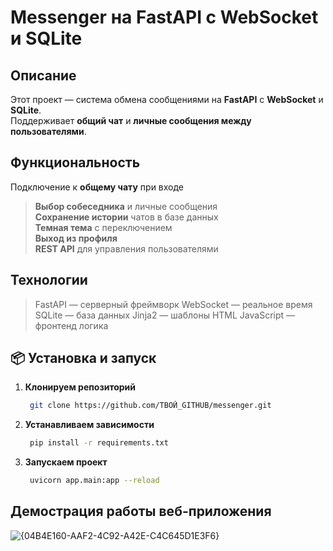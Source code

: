 # Messenger на FastAPI с WebSocket и SQLite

##  Описание
Этот проект — система обмена сообщениями на **FastAPI** с **WebSocket** и **SQLite**.  
Поддерживает **общий чат** и **личные сообщения между пользователями**.

##  Функциональность
Подключение к **общему чату** при входе  
> **Выбор собеседника** и личные сообщения  
> **Сохранение истории** чатов в базе данных  
> **Темная тема** с переключением  
> **Выход из профиля**  
> **REST API** для управления пользователями  

## Технологии
> FastAPI — серверный фреймворк
> WebSocket — реальное время
> SQLite — база данных
> Jinja2 — шаблоны HTML
> JavaScript — фронтенд логика


## 📦 Установка и запуск
1. **Клонируем репозиторий**
   ```bash
    git clone https://github.com/ТВОЙ_GITHUB/messenger.git
   ```
2. **Устанавливаем зависимости**
   ```bash
    pip install -r requirements.txt
   ```
3. **Запускаем проект**
   ```bash
    uvicorn app.main:app --reload
   ```
## Демострация работы веб-приложения
![{04B4E160-AAF2-4C92-A42E-C4C645D1E3F6}](https://github.com/user-attachments/assets/501ea2bc-7c9f-4c5f-aa11-784ccff0a54b)
